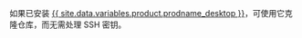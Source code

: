 如果已安装 [{{ site.data.variables.product.prodname_desktop }}](https://desktop.github.com/)，可使用它克隆仓库，而无需处理 SSH 密钥。
